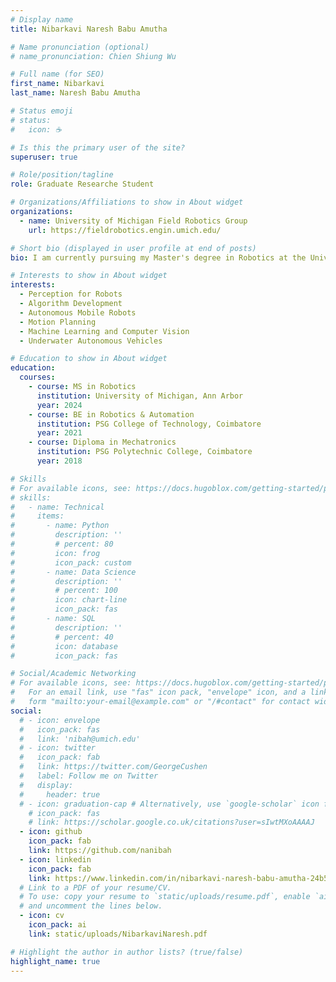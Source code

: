 ```yaml
---
# Display name
title: Nibarkavi Naresh Babu Amutha

# Name pronunciation (optional)
# name_pronunciation: Chien Shiung Wu

# Full name (for SEO)
first_name: Nibarkavi
last_name: Naresh Babu Amutha

# Status emoji
# status:
#   icon: ☕️

# Is this the primary user of the site?
superuser: true

# Role/position/tagline
role: Graduate Researche Student

# Organizations/Affiliations to show in About widget
organizations:
  - name: University of Michigan Field Robotics Group
    url: https://fieldrobotics.engin.umich.edu/

# Short bio (displayed in user profile at end of posts)
bio: I am currently pursuing my Master's degree in Robotics at the University of Michigan, where I collaborate with Professor Katherine A. Skinner in the Field Robotics Group. My research revolves around enhancing perception capabilities for Autonomous Underwater Vehicles (AUVs) and Remotely Operated Vehicles (ROVs). I am particularly passionate about developing software utilities and algorithms that empower autonomous robots to navigate and operate effectively in complex environments through advanced perception techniques and sensor fusion. 

# Interests to show in About widget
interests:
  - Perception for Robots
  - Algorithm Development
  - Autonomous Mobile Robots
  - Motion Planning
  - Machine Learning and Computer Vision
  - Underwater Autonomous Vehicles

# Education to show in About widget
education:
  courses:
    - course: MS in Robotics
      institution: University of Michigan, Ann Arbor
      year: 2024
    - course: BE in Robotics & Automation
      institution: PSG College of Technology, Coimbatore
      year: 2021
    - course: Diploma in Mechatronics
      institution: PSG Polytechnic College, Coimbatore
      year: 2018

# Skills
# For available icons, see: https://docs.hugoblox.com/getting-started/page-builder/#iconss
# skills:
#   - name: Technical
#     items:
#       - name: Python
#         description: ''
#         # percent: 80
#         icon: frog
#         icon_pack: custom
#       - name: Data Science
#         description: ''
#         # percent: 100
#         icon: chart-line
#         icon_pack: fas
#       - name: SQL
#         description: ''
#         # percent: 40
#         icon: database
#         icon_pack: fas

# Social/Academic Networking
# For available icons, see: https://docs.hugoblox.com/getting-started/page-builder/#icons
#   For an email link, use "fas" icon pack, "envelope" icon, and a link in the
#   form "mailto:your-email@example.com" or "/#contact" for contact widget.
social:
  # - icon: envelope
  #   icon_pack: fas
  #   link: 'nibah@umich.edu'
  # - icon: twitter
  #   icon_pack: fab
  #   link: https://twitter.com/GeorgeCushen
  #   label: Follow me on Twitter
  #   display:
  #     header: true
  # - icon: graduation-cap # Alternatively, use `google-scholar` icon from `ai` icon pack
    # icon_pack: fas
    # link: https://scholar.google.co.uk/citations?user=sIwtMXoAAAAJ
  - icon: github
    icon_pack: fab
    link: https://github.com/nanibah
  - icon: linkedin
    icon_pack: fab
    link: https://www.linkedin.com/in/nibarkavi-naresh-babu-amutha-24b5b7197/
  # Link to a PDF of your resume/CV.
  # To use: copy your resume to `static/uploads/resume.pdf`, enable `ai` icons in `params.yaml`,
  # and uncomment the lines below.
  - icon: cv
    icon_pack: ai
    link: static/uploads/NibarkaviNaresh.pdf

# Highlight the author in author lists? (true/false)
highlight_name: true
---
```


<!-- My research interests include aiding mobile robots with gaining autonomy especially in challenging environments via perception, sensor fusion and algorithm development. 
{style="text-align: justify;"} -->

<!-- /workspaces/Academic-CV/content/authors/admin/_index.md -->